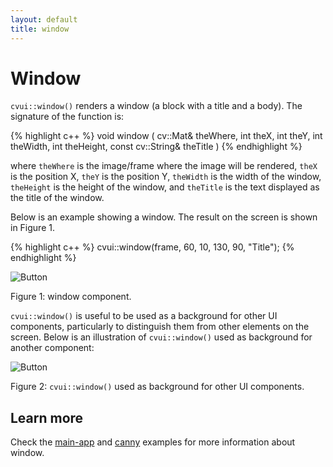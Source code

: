 ```yaml
---
layout: default
title: window
---
```


# Window

`cvui::window()` renders a window (a block with a title and a body). The signature of the function is:

{% highlight c++ %}
void window (
    cv::Mat& theWhere,
    int theX,
    int theY,
    int theWidth,
    int theHeight,
    const cv::String& theTitle
)
{% endhighlight %}

where `theWhere` is the image/frame where the image will be rendered, `theX` is the position X, `theY` is the position Y, `theWidth` is the width of the window, `theHeight` is the height of the window, and `theTitle` is the text displayed as the title of the window.

Below is an example showing a window. The result on the screen is shown in Figure 1.

{% highlight c++ %}
cvui::window(frame, 60, 10, 130, 90, "Title");
{% endhighlight %}

![Button](/img/window.png)
<p class="img-caption">Figure 1: window component.</p>

<code>cvui::window()</code> is useful to be used as a background for other UI components, particularly to distinguish them from other elements on the screen. Below is an illustration of `cvui::window()` used as background for another component:

![Button](/img/canny-ui.png)
<p class="img-caption">Figure 2: <code>cvui::window()</code> used as background for other UI components.</p>

## Learn more

Check the [main-app](https://github.com/Dovyski/cvui/tree/master/example/src/main-app) and [canny](https://github.com/Dovyski/cvui/tree/master/example/src/canny) examples for more information about window.
